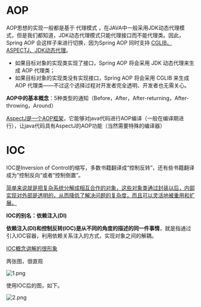 # AOP

AOP思想的实现一般都是基于 代理模式
，在JAVA中一般采用JDK动态代理模式，但是我们都知道，JDK动态代理模式只能代理接口而不能代理类。因此，Spring
AOP 会这样子来进行切换，因为Spring AOP 同时支持
[CGLIB、ASPECTJ、JDK动态代理](https://www.cnblogs.com/puyangsky/p/6218925.html)。

- 如果目标对象的实现类实现了接口，Spring AOP 将会采用 JDK 动态代理来生成 AOP 代理类；
- 如果目标对象的实现类没有实现接口，Spring AOP 将会采用 CGLIB 来生成 AOP 代理类——不过这个选择过程对开发者完全透明、开发者也无需关心。

**AOP中的基本概念**：5种类型的通知（Before，After，After-returning，After-throwing，Around）


[AspectJ是一个AOP框架](https://juejin.im/post/5a55af9e518825734d14813f)，它能够对java代码进行AOP编译（一般在编译期进行），让java代码具有AspectJ的AOP功能（当然需要特殊的编译器）


# IOC

IOC是Inversion of Control的缩写，多数书籍翻译成“控制反转”，还有些书籍翻译成为“控制反向”或者“控制倒置”。

[简单来说就是把复杂系统分解成相互合作的对象，这些对象类通过封装以后，内部实现对外部是透明的，从而降低了解决问题的复杂度，而且可以灵活地被重用和扩展。](https://www.cnblogs.com/wang-meng/p/5597490.html)

**IOC的别名：依赖注入(DI)**

**依赖注入(DI)和控制反转(IOC)是从不同的角度的描述的同一件事情**，就是指通过引入IOC容器，利用依赖关系注入的方式，实现对象之间的解耦。

[IOC概念讲解的很形象](https://juejin.im/post/593386ca2f301e00584f8036)

两张图，很直观

![1.png](http://ww1.sinaimg.cn/large/9b13c8fdly1g8wgu8njh3j209905dabq.jpg)

使用IOC后的图，如下。

![2.png](http://ww1.sinaimg.cn/large/9b13c8fdly1g8wguhb6fbj209z04sjsn.jpg)